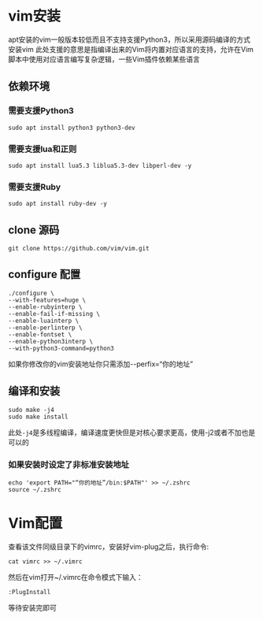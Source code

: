 # vim安装
apt安装的vim一般版本较低而且不支持支援Python3，所以采用源码编译的方式安装vim
此处支援的意思是指编译出来的Vim将内置对应语言的支持，允许在Vim脚本中使用对应语言编写复杂逻辑，一些Vim插件依赖某些语言
## 依赖环境
### 需要支援Python3
```
sudo apt install python3 python3-dev
```
### 需要支援lua和正则
```
sudo apt install lua5.3 liblua5.3-dev libperl-dev -y
```
### 需要支援Ruby
```
sudo apt install ruby-dev -y
```
## clone 源码
```
git clone https://github.com/vim/vim.git
```
## configure 配置
```
./configure \
--with-features=huge \
--enable-rubyinterp \
--enable-fail-if-missing \
--enable-luainterp \
--enable-perlinterp \
--enable-fontset \
--enable-python3interp \
--with-python3-command=python3
```
如果你修改你的vim安装地址你只需添加--perfix=“你的地址”

## 编译和安装
```
sudo make -j4
sudo make install
```
此处`-j4`是多线程编译，编译速度更快但是对核心要求更高，使用-j2或者不加也是可以的

### 如果安装时设定了非标准安装地址
```
echo 'export PATH="“你的地址”/bin:$PATH"' >> ~/.zshrc
source ~/.zshrc
```

# Vim配置
查看该文件同级目录下的vimrc，安装好vim-plug之后，执行命令:
```
cat vimrc >> ~/.vimrc
```
然后在vim打开~/.vimrc在命令模式下输入：
```
:PlugInstall
```
等待安装完即可
